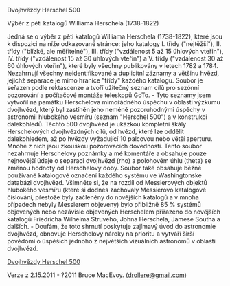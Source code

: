 Dvojhvězdy Herschel 500 

Výběr z pěti katalogů Williama Herschela (1738-1822)

Jedná se o výběr z pěti katalogů Williama Herschela (1738-1822), které jsou k dispozici na níže odkazované stránce: jeho katalogy I. třídy ("nejtěžší"), II. třídy ("blízké, ale měřitelné"), 
III. třídy ("vzdálenost 5 až 15 úhlových vteřin"), IV. třídy ("vzdálenost 15 až 30 úhlových vteřin") a V. třídy ("vzdálenost 30 až 60 úhlových vteřin"), které byly všechny publikovány v letech 1782 a 1784. 
Nezahrnují všechny neidentifikované a duplicitní záznamy a většinu hvězd, jejichž separace je mimo hranice "třídy" každého katalogu. Soubor je seřazen podle rektascenze a tvoří užitečný seznam cílů 
pro sezónní pozorování a počítačové montáže teleskopů GoTo. - Tyto seznamy jsem vytvořil na památku Herschelova mimořádného úspěchu v oblasti výzkumu dvojhvězd, který byl zastíněn jeho neméně pozoruhodnými 
úspěchy v astronomii hlubokého vesmíru (seznam "Herschel 500") a v konstrukci dalekohledů. Těchto 500 dvojhvězd je ukázkou kompletní škály Herschelových dvojhvězdných cílů, od hvězd, které lze oddělit dalekohledem, 
až po hvězdy vyžadující 10 palcovou nebo větší aperturu. Mnohé z nich jsou zkouškou pozorovacích dovedností. Tento soubor nezahrnuje Herschelovy poznámky a mé komentáře a obsahuje pouze nejnovější údaje 
o separaci dvojhvězd (rho) a polohovém úhlu (theta) se změnou hodnoty od Herschelovy doby. Soubor také obsahuje běžně používané katalogové označení každého systému ve Washingtonské databázi dvojhvězd. 
Všimněte si, že na rozdíl od Messierových objektů hlubokého vesmíru (které si dodnes zachovaly Messierovo katalogové číslování, přestože byly začleněny do novějších katalogů a v mnoha případech nebyly Messierem objeveny) 
bylo přibližně 85 % systémů objevených nebo nezávisle objevených Herschelem přiřazeno do novějších katalogů Friedricha Wilhelma Struveho, Johna Herschela, Jamese Southa a dalších. - Doufám, že toto shrnutí poskytuje 
zajímavý úvod do astronomie dvojhvězd, obnovuje Herschelovy nároky na prioritu a vytváří širší povědomí o úspěších jednoho z největších vizuálních astronomů v oblasti dvojhvězd.

[Dvojhvězdy Herschel 500](http://www.handprint.com/ASTRO/index.html)

Verze z 2.15.2011 - ?2011 Bruce MacEvoy. (drollere@gmail.com)
